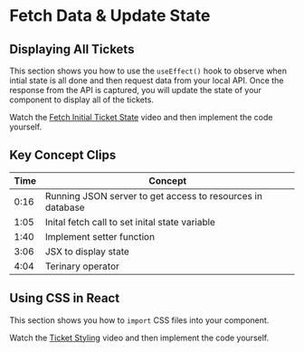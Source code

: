 # Fetch Data &amp; Update State

## Displaying All Tickets

This section shows you how to use the `useEffect()` hook to observe when intial state is all done and then request data from your local API. Once the response from the API is captured, you will update the state of your component to display all of the tickets.

Watch the [Fetch Initial Ticket State](https://watch.screencastify.com/v/F4ZpSuhaPCLwoJDOdyk8) video and then implement the code yourself.

## Key Concept Clips

| Time | Concept |
| --- | ----------- |
| 0:16 | Running JSON server to get access to resources in database |
| 1:05 | Inital fetch call to set inital state variable |
| 1:40 | Implement setter function |
| 3:06 | JSX to display state |
| 4:04 | Terinary operator |

## Using CSS in React

This section shows you how to `import` CSS files into your component.

Watch the [Ticket Styling](https://watch.screencastify.com/v/C9ooO9RYkoIzzhj90kqx) video and then implement the code yourself.
